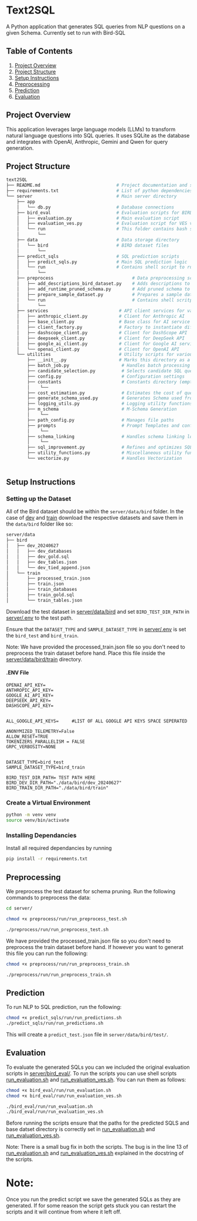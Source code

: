 # Text2SQL

A Python application that generates SQL queries from NLP questions on a given Schema. Currently set to run with Bird-SQL

## Table of Contents

1. [Project Overview](#project-overview)
2. [Project Structure](#project-structure)
3. [Setup Instructions](#setup-instructions)
4. [Preprocessing](#preprocessing)
5. [Prediction](#prediction)
6. [Evaluation](#evaluation)

## Project Overview

This application leverages large language models (LLMs) to transform natural language questions into SQL queries. It uses SQLite as the database and integrates with OpenAI, Anthropic, Gemini and Qwen for query generation.

## Project Structure

```bash
text2SQL
├── README.md                             # Project documentation and setup instructions
├── requirements.txt                      # List of python dependencies for the project
└── server                                # Main server directory
    ├── app
    │   └── db.py                         # Database connections 
    ├── bird_eval                         # Evaluation scripts for BIRD dataset
    │   ├── evaluation.py                 # Main evaluation script
    │   ├── evaluation_ves.py             # Evaluation script for VES variant
    │   └── run                           # This folder contains bash scripts to run evaluation scripts
    │       └──
    ├── data                              # Data storage directory
    │   └── bird                          # BIRD dataset files
    │       └──
    ├── predict_sqls                      # SQL prediction scripts
    │   ├── predict_sqls.py               # Main SQL prediction logic
    │   └── run                           # Contains shell script to run main prediction script
    │       └──
    ├── preprocess                              # Data preprocessing scripts
    │   ├── add_descriptions_bird_dataset.py    # Adds descriptions to the BIRD dataset
    │   ├── add_runtime_pruned_schema.py        # Add pruned schema to the test set
    │   ├── prepare_sample_dataset.py           # Prepares a sample dataset for testing
    │   └── run                                 # Contains shell scritps to run preprocessing scripts
    │       └──
    ├── services                           # API client services for various LLMs
    │   ├── anthropic_client.py            # Client for Anthropic AI
    │   ├── base_client.py                 # Base class for AI service clients
    │   ├── client_factory.py              # Factory to instantiate different clients
    │   ├── dashscope_client.py            # Client for DashScope API
    │   ├── deepseek_client.py             # Client for DeepSeek API
    │   ├── google_ai_client.py            # Client for Google AI services
    │   └── openai_client.py               # Client for OpenAI API
    └── utilities                          # Utility scripts for various functionalities
        ├── __init__.py                    # Marks this directory as a Python module
        ├── batch_job.py                    # Handles batch processing tasks
        ├── candidate_selection.py          # Selects candidate SQL queries
        ├── config.py                       # Configuration settings
        ├── constants                       # Constants directory (empty or contains static values)
        │    └──
        ├── cost_estimation.py              # Estimates the cost of queries
        ├── generate_schema_used.py         # Generates Schema used from SQL queries
        ├── logging_utils.py                # Logging utility functions
        ├── m_schema                        # M-Schema Generation 
        │    └──
        ├── path_config.py                  # Manages file paths
        ├── prompts                         # Prompt Templates and configs
        │    └──
        ├── schema_linking                  # Handles schema linking logic
        │    └──
        ├── sql_improvement.py              # Refines and optimizes SQL queries
        ├── utility_functions.py            # Miscellaneous utility functions
        └── vectorize.py                    # Handles Vectorization
     
```

## Setup Instructions

### Setting up the Dataset

All of the Bird dataset should be within the `server/data/bird` folder. In the case of [dev](https://bird-bench.oss-cn-beijing.aliyuncs.com/dev.zip) and [train](https://bird-bench.oss-cn-beijing.aliyuncs.com/train.zip) download the respective datasets and save them in the `data/bird` folder like so:

```bash
server/data
├── bird
│   ├── dev_20240627
│   │   ├── dev_databases
│   │   ├── dev_gold.sql
│   │   ├── dev_tables.json
│   │   └── dev_tied_append.json
│   └── train
│       ├── processed_train.json
│       ├── train.json
│       ├── train_databases
│       ├── train_gold.sql
│       └── train_tables.json

```

Download the test dataset in [server/data/bird](server/data/bird/) and set `BIRD_TEST_DIR_PATH` in [server/.env](server/.env) to the test path.

Ensure that the `DATASET_TYPE` and `SAMPLE_DATASET_TYPE` in [server/.env](server/.env) is set the `bird_test` and `bird_train`.

Note: We have provided the processed_train.json file so you don't need to preprocess the train dataset before hand. Place this file inside the [server/data/bird/train](server/data/bird/train/) directory.

#### .ENV File

```
OPENAI_API_KEY=
ANTHROPIC_API_KEY=
GOOGLE_AI_API_KEY=
DEEPSEEK_API_KEY=
DASHSCOPE_API_KEY=


ALL_GOOGLE_API_KEYS=     #LIST OF ALL GOOGLE API KEYS SPACE SEPERATED

ANONYMIZED_TELEMETRY=False
ALLOW_RESET=TRUE
TOKENIZERS_PARALLELISM = FALSE
GRPC_VERBOSITY=NONE


DATASET_TYPE=bird_test
SAMPLE_DATASET_TYPE=bird_train

BIRD_TEST_DIR_PATH= TEST PATH HERE
BIRD_DEV_DIR_PATH="./data/bird/dev_20240627"
BIRD_TRAIN_DIR_PATH="./data/bird/train"
```

### Create a Virtual Environment

```sh
python -m venv venv
source venv/bin/activate
```

### Installing Dependancies

Install all required dependancies by running

```sh
pip install -r requirements.txt
```

## Preprocessing

We preprocess the test dataset for schema pruning. Run the following commands to preprocess the data:

```sh
cd server/

chmod +x preprocess/run/run_preprocess_test.sh

./preprocess/run/run_preprocess_test.sh
```

We have provided the processed_train.json file so you don't need to preprocess the train dataset before hand. If however you want to generat this file you can run the following:

```sh
chmod +x preprocess/run/run_preprocess_train.sh

./preprocess/run/run_preprocess_train.sh
```

## Prediction

To run NLP to SQL prediction, run the following:

```sh
chmod +x predict_sqls/run/run_predictions.sh
./predict_sqls/run/run_predictions.sh
```

This will create a `predict_test.json` file in `server/data/bird/test/`.

## Evaluation

To evaluate the generated SQLs you can we included the original evaluation scripts in [server/bird_eval/](server/bird_eval/). To run the scripts you can use shell scripts [run_evaluation.sh](server/bird_eval/run/run_evaluation.sh) and [run_evaluation_ves.sh](server/bird_eval/run/run_evaluation_ves.sh). You can run them as follows:

```sh
chmod +x bird_eval/run/run_evaluation.sh
chmod +x bird_eval/run/run_evaluation_ves.sh

./bird_eval/run/run_evaluation.sh
./bird_eval/run/run_evaluation_ves.sh
```

Before running the scripts ensure that the paths for the predicted SQLS and base datset directory is correctly set in [run_evaluation.sh](server/bird_eval/run/run_evaluation.sh) and [run_evaluation_ves.sh](server/bird_eval/run/run_evaluation_ves.sh).

Note: There is a small bug fix in both the scripts. The bug is in the line 13 of [run_evaluation.sh](server/bird_eval/run/run_evaluation.sh) and [run_evaluation_ves.sh](server/bird_eval/run/run_evaluation_ves.sh) explained in the docstring of the scripts.

# Note:
Once you run the predict script we save the generated SQLs as they are generated. If for some reason the script gets stuck you can restart the scripts and it will continue from where it left off. 
